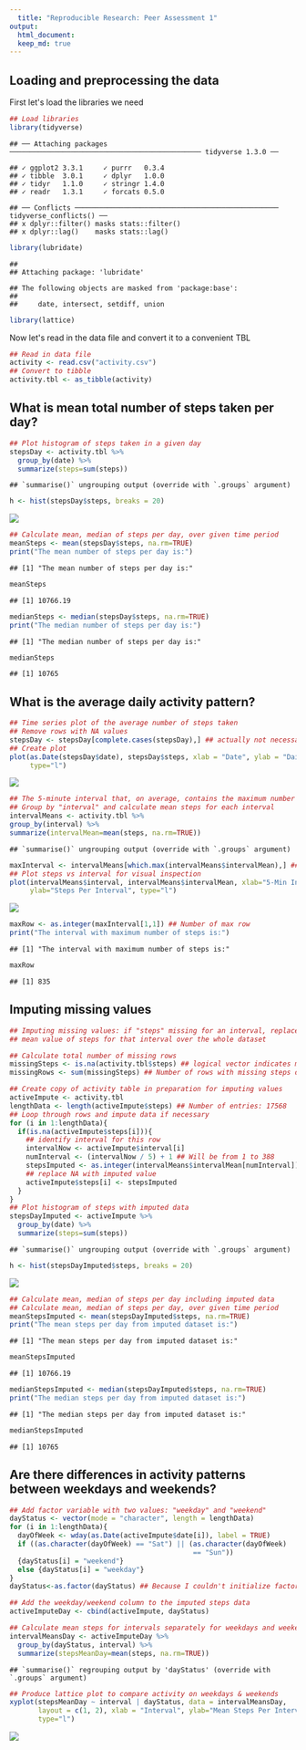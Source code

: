 ```yaml
---
  title: "Reproducible Research: Peer Assessment 1"
output: 
  html_document:
  keep_md: true
---
```

  
  
  ## Loading and preprocessing the data
  First let's load the libraries we need

```r
## Load libraries
library(tidyverse)
```

```
## ── Attaching packages ─────────────────────────────────────────────── tidyverse 1.3.0 ──
```

```
## ✓ ggplot2 3.3.1     ✓ purrr   0.3.4
## ✓ tibble  3.0.1     ✓ dplyr   1.0.0
## ✓ tidyr   1.1.0     ✓ stringr 1.4.0
## ✓ readr   1.3.1     ✓ forcats 0.5.0
```

```
## ── Conflicts ────────────────────────────────────────────────── tidyverse_conflicts() ──
## x dplyr::filter() masks stats::filter()
## x dplyr::lag()    masks stats::lag()
```

```r
library(lubridate)
```

```
## 
## Attaching package: 'lubridate'
```

```
## The following objects are masked from 'package:base':
## 
##     date, intersect, setdiff, union
```

```r
library(lattice)
```

Now let's read in the data file and convert it to a convenient TBL

```r
## Read in data file
activity <- read.csv("activity.csv")
## Convert to tibble
activity.tbl <- as_tibble(activity)
```


## What is mean total number of steps taken per day?

```r
## Plot histogram of steps taken in a given day
stepsDay <- activity.tbl %>%
  group_by(date) %>%
  summarize(steps=sum(steps))
```

```
## `summarise()` ungrouping output (override with `.groups` argument)
```

```r
h <- hist(stepsDay$steps, breaks = 20)
```

![](PA1_template_files/figure-html/unnamed-chunk-3-1.png)<!-- -->
  
  ```r
## Calculate mean, median of steps per day, over given time period
meanSteps <- mean(stepsDay$steps, na.rm=TRUE)
print("The mean number of steps per day is:") 
```

```
## [1] "The mean number of steps per day is:"
```

```r
meanSteps
```

```
## [1] 10766.19
```

```r
medianSteps <- median(stepsDay$steps, na.rm=TRUE)
print("The median number of steps per day is:") 
```

```
## [1] "The median number of steps per day is:"
```

```r
medianSteps
```

```
## [1] 10765
```


## What is the average daily activity pattern?

```r
## Time series plot of the average number of steps taken
## Remove rows with NA values 
stepsDay <- stepsDay[complete.cases(stepsDay),] ## actually not necessary
## Create plot
plot(as.Date(stepsDay$date), stepsDay$steps, xlab = "Date", ylab = "Daily Steps",
     type="l")
```

![](PA1_template_files/figure-html/unnamed-chunk-4-1.png)<!-- -->
  
  ```r
## The 5-minute interval that, on average, contains the maximum number of steps
## Group by "interval" and calculate mean steps for each interval
intervalMeans <- activity.tbl %>%
  group_by(interval) %>%
  summarize(intervalMean=mean(steps, na.rm=TRUE))
```

```
## `summarise()` ungrouping output (override with `.groups` argument)
```

```r
maxInterval <- intervalMeans[which.max(intervalMeans$intervalMean),] ## Max row
## Plot steps vs interval for visual inspection
plot(intervalMeans$interval, intervalMeans$intervalMean, xlab="5-Min Interval",
     ylab="Steps Per Interval", type="l")
```

![](PA1_template_files/figure-html/unnamed-chunk-4-2.png)<!-- -->
  
  ```r
maxRow <- as.integer(maxInterval[1,1]) ## Number of max row
print("The interval with maximum number of steps is:")
```

```
## [1] "The interval with maximum number of steps is:"
```

```r
maxRow
```

```
## [1] 835
```

## Imputing missing values

```r
## Imputing missing values: if "steps" missing for an interval, replace NA with
## mean value of steps for that interval over the whole dataset

## Calculate total number of missing rows
missingSteps <- is.na(activity.tbl$steps) ## logical vector indicates missing
missingRows <- sum(missingSteps) ## Number of rows with missing steps data

## Create copy of activity table in preparation for imputing values
activeImpute <- activity.tbl
lengthData <- length(activeImpute$steps) ## Number of entries: 17568
## Loop through rows and impute data if necessary
for (i in 1:lengthData){
  if(is.na(activeImpute$steps[i])){
    ## identify interval for this row
    intervalNow <- activeImpute$interval[i]
    numInterval <- (intervalNow / 5) + 1 ## Will be from 1 to 388
    stepsImputed <- as.integer(intervalMeans$intervalMean[numInterval])
    ## replace NA with imputed value
    activeImpute$steps[i] <- stepsImputed
  }
}
## Plot histogram of steps with imputed data
stepsDayImputed <- activeImpute %>%
  group_by(date) %>%
  summarize(steps=sum(steps))
```

```
## `summarise()` ungrouping output (override with `.groups` argument)
```

```r
h <- hist(stepsDayImputed$steps, breaks = 20)
```

![](PA1_template_files/figure-html/unnamed-chunk-5-1.png)<!-- -->
  
  ```r
## Calculate mean, median of steps per day including imputed data
## Calculate mean, median of steps per day, over given time period
meanStepsImputed <- mean(stepsDayImputed$steps, na.rm=TRUE)
print("The mean steps per day from imputed dataset is:")
```

```
## [1] "The mean steps per day from imputed dataset is:"
```

```r
meanStepsImputed
```

```
## [1] 10766.19
```

```r
medianStepsImputed <- median(stepsDayImputed$steps, na.rm=TRUE)
print("The median steps per day from imputed dataset is:")
```

```
## [1] "The median steps per day from imputed dataset is:"
```

```r
medianStepsImputed
```

```
## [1] 10765
```

## Are there differences in activity patterns between weekdays and weekends?

```r
## Add factor variable with two values: "weekday" and "weekend"
dayStatus <- vector(mode = "character", length = lengthData)
for (i in 1:lengthData){
  dayOfWeek <- wday(as.Date(activeImpute$date[i]), label = TRUE)
  if ((as.character(dayOfWeek) == "Sat") || (as.character(dayOfWeek) 
                                             == "Sun"))
  {dayStatus[i] = "weekend"}
  else {dayStatus[i] = "weekday"}
}
dayStatus<-as.factor(dayStatus) ## Because I couldn't initialize factor vector

## Add the weekday/weekend column to the imputed steps data
activeImputeDay <- cbind(activeImpute, dayStatus)

## Calculate mean steps for intervals separately for weekdays and weekends
intervalMeansDay <- activeImputeDay %>%
  group_by(dayStatus, interval) %>%
  summarize(stepsMeanDay=mean(steps, na.rm=TRUE))
```

```
## `summarise()` regrouping output by 'dayStatus' (override with `.groups` argument)
```

```r
## Produce lattice plot to compare activity on weekdays & weekends
xyplot(stepsMeanDay ~ interval | dayStatus, data = intervalMeansDay, 
       layout = c(1, 2), xlab = "Interval", ylab="Mean Steps Per Interval",
       type="l")
```

![](PA1_template_files/figure-html/unnamed-chunk-6-1.png)<!-- -->
  
